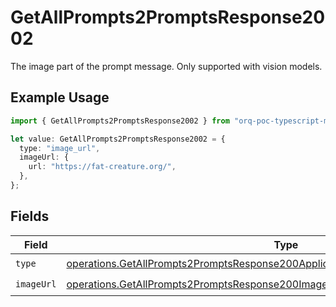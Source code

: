 # GetAllPrompts2PromptsResponse2002

The image part of the prompt message. Only supported with vision models.

## Example Usage

```typescript
import { GetAllPrompts2PromptsResponse2002 } from "orq-poc-typescript-multi-env-version/models/operations";

let value: GetAllPrompts2PromptsResponse2002 = {
  type: "image_url",
  imageUrl: {
    url: "https://fat-creature.org/",
  },
};
```

## Fields

| Field                                                                                                                                                                                | Type                                                                                                                                                                                 | Required                                                                                                                                                                             | Description                                                                                                                                                                          |
| ------------------------------------------------------------------------------------------------------------------------------------------------------------------------------------ | ------------------------------------------------------------------------------------------------------------------------------------------------------------------------------------ | ------------------------------------------------------------------------------------------------------------------------------------------------------------------------------------ | ------------------------------------------------------------------------------------------------------------------------------------------------------------------------------------ |
| `type`                                                                                                                                                                               | [operations.GetAllPrompts2PromptsResponse200ApplicationJSONResponseBodyItems2Type](../../models/operations/getallprompts2promptsresponse200applicationjsonresponsebodyitems2type.md) | :heavy_check_mark:                                                                                                                                                                   | N/A                                                                                                                                                                                  |
| `imageUrl`                                                                                                                                                                           | [operations.GetAllPrompts2PromptsResponse200ImageUrl](../../models/operations/getallprompts2promptsresponse200imageurl.md)                                                           | :heavy_check_mark:                                                                                                                                                                   | N/A                                                                                                                                                                                  |